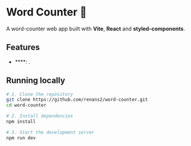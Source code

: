 # Word Counter 📝

A word-counter web app built with **Vite**, **React** and **styled-components**.

## Features

* ****: .

## Running locally

```bash
# 1. Clone the repository
git clone https://github.com/renans2/word-counter.git
cd word-counter

# 2. Install dependencies
npm install

# 3. Start the development server
npm run dev
```
